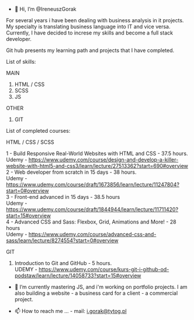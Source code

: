 - 👋 Hi, I’m @IreneuszGorak

For several years i have been dealing with business analysis in it projects. My specialty is translating business language into IT and vice versa.
Currently, I have decided to increse my skills and become a full stack developer.

Git hub presents my learning path and projects that I have completed.


List of skills:

MAIN
1. HTML / CSS
2. SCSS
3. JS



OTHER
1. GIT




List of completed courses:

HTML / CSS / SCSS

1 - Build Responsive Real-World Websites with HTML and CSS  - 37.5 hours. <br />
Udemy - https://www.udemy.com/course/design-and-develop-a-killer-website-with-html5-and-css3/learn/lecture/27513362?start=690#overview<br />
2 - Web developer from scratch in 15 days - 38 hours.<br />
Udemy - https://www.udemy.com/course/draft/1673856/learn/lecture/11247804?start=0#overview<br />
3 - Front-end advanced in 15 days - 38.5 hours<br />
Udemy - https://www.udemy.com/course/draft/1844944/learn/lecture/11711420?start=15#overview<br />
4 - Advanced CSS and Sass: Flexbox, Grid, Animations and More! - 28 hours<br />
Udemy - https://www.udemy.com/course/advanced-css-and-sass/learn/lecture/8274554?start=0#overview<br />

GIT
1. Introduction to Git and GitHub - 5 hours.<br />
UDEMY - https://www.udemy.com/course/kurs-git-i-github-od-podstaw/learn/lecture/14058733?start=15#overview<br />


- 🌱 I’m currently mastering JS, and i'm working on portfolio projects. I am also building a website - a business card for a client - a commercial project.


- 📫 How to reach me ... - mail: i.gorak@tytog.pl
